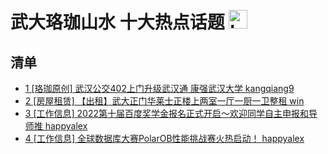 # 武大珞珈山水 十大热点话题 <img src="https://file.ipadown.com/tophub/assets/images/media/bbs.whu.edu.cn.png_50x50.png" width="30" alt="Logo"></img>

## 清单

* [1 [珞珈原创] 武汉公交402上门升级武汉通 康强武汉大学 kangqiang9](http://bbs.whu.edu.cn/bbstcon.php?board=Story&gid=1105533403)
* [2 [房屋租赁] 【出租】武大正门华莱士正楼上两室一厅一厨一卫整租 win](http://bbs.whu.edu.cn/bbstcon.php?board=House&gid=91986)
* [3 [工作信息] 2022第十届百度奖学金报名正式开启～欢迎同学自主申报和导师推 happyalex](http://bbs.whu.edu.cn/bbstcon.php?board=JobInfo&gid=71587)
* [4 [工作信息] 全球数据库大赛PolarOB性能挑战赛火热启动！ happyalex](http://bbs.whu.edu.cn/bbstcon.php?board=JobInfo&gid=71588)
